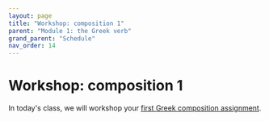 ```yaml
---
layout: page
title: "Workshop: composition 1"
parent: "Module 1: the Greek verb"
grand_parent: "Schedule"
nav_order: 14
---
```



# Workshop: composition 1


In today's class, we will workshop your [first Greek composition assignment](https://hellenike.github.io/textbook/practice/module1/portfolio/composition/).

